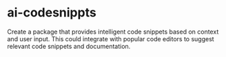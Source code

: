 # ai-codesnippts
 Create a package that provides intelligent code snippets based on context and user input. This could integrate with popular code editors to suggest relevant code snippets and documentation.

